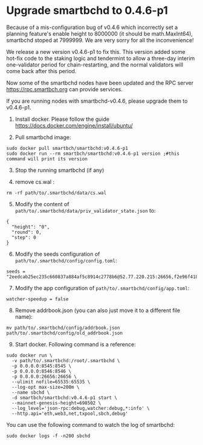 # Upgrade smartbchd to 0.4.6-p1


Because of a mis-configuration bug of v0.4.6 which incorrectly set a planning feature's enable height to 8000000 (it should be math.MaxInt64), smartbchd stoped at 7999999. We are very sorry for all the inconvenience!

We release a new version v0.4.6-p1 to fix this. This version added some hot-fix code to the staking logic and tendermint to allow a three-day interim one-validator period for chain-restarting, and the normal validators will come back after this period.

Now some of the smartbchd nodes have been updated and the RPC server https://rpc.smartbch.org can provide services.

If you are running nodes with smartbchd-v0.4.6, please upgrade them to v0.4.6-p1.

1) Install docker. Please follow the guide https://docs.docker.com/engine/install/ubuntu/ 

2) Pull smartbchd image:

```
sudo docker pull smartbch/smartbchd:v0.4.6-p1
sudo docker run --rm smartbch/smartbchd:v0.4.6-p1 version ;#this command will print its version
```

3) Stop the running smartbchd (if any)

4) remove cs.wal :
```
rm -rf path/to/.smartbchd/data/cs.wal
```

5) Modify the content of `path/to/.smartbchd/data/priv_validator_state.json` to:
```
{
  "height": "0",
  "round": 0,
  "step": 0
}
```

6) Modify the seeds configuration of `path/to/.smartbchd/config/config.toml`:

```
seeds = "2eedcab25ec235c660837a884af5c8914c2778b6@52.77.220.215:26656,f2e96f418033a615eefddd267df7010fc14700c9@13.212.74.236:26656,d96aafcbdc92dcb295ee28b050b47104a1749e23@13.229.211.167:26656"
```


7) Modify the app configuration of `path/to/.smartbchd/config/app.toml`:
```
watcher-speedup = false
```

8) Remove addrbook.json (you can also just move it to a different file name):

```
mv path/to/.smartbchd/config/addrbook.json path/to/.smartbchd/config/old_addrbook.json
```


9) Start docker. Following command is a reference:

```
sudo docker run \
  -v path/to/.smartbchd:/root/.smartbchd \
  -p 0.0.0.0:8545:8545 \
  -p 0.0.0.0:8546:8546 \
  -p 0.0.0.0:26656:26656 \
  --ulimit nofile=65535:65535 \
  --log-opt max-size=200m \
  --name sbchd \
  -d smartbch/smartbchd:v0.4.6-p1 start \
  --mainnet-genesis-height=698502 \
  --log_level='json-rpc:debug,watcher:debug,*:info' \
  --http.api='eth,web3,net,txpool,sbch,debug'
```

You can use the following command to watch the log of smartbchd:

```
sudo docker logs -f -n200 sbchd
```

